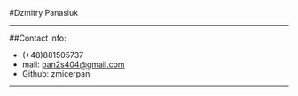 #Dzmitry Panasiuk
***
##Contact info:
- (+48)881505737
- mail: pan2s404@gmail.com
- Github: zmicerpan
***